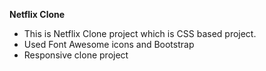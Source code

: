**Netflix Clone**
- This is Netflix Clone project which is CSS based project.
- Used Font Awesome icons and Bootstrap
- Responsive clone project
